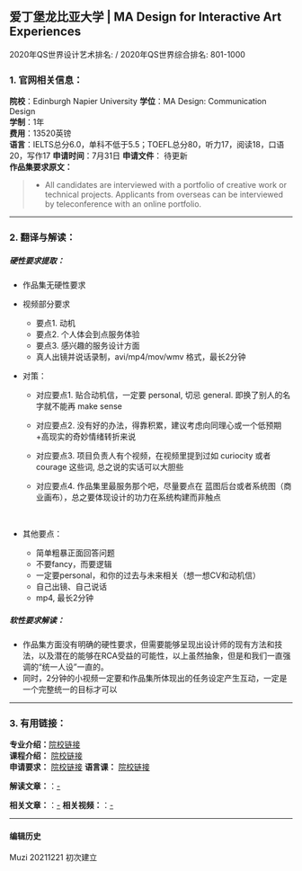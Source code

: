 ## 爱丁堡龙比亚大学 | MA Design for Interactive Art Experiences

2020年QS世界设计艺术排名: /
2020年QS世界综合排名: 801-1000

### 1. 官网相关信息：

**院校**：Edinburgh Napier University
**学位**：MA Design: Communication Design  
**学制**：1年  
**费用**：13520英镑  
**语言**：IELTS总分6.0，单科不低于5.5；TOEFL总分80，听力17，阅读18，口语20，写作17
**申请时间**：7月31日
**申请文件**： 待更新  
**作品集要求原文：**   

> - All candidates are interviewed with a portfolio of creative work or technical projects. Applicants from overseas can be interviewed by teleconference with an online portfolio.


---


### 2. 翻译与解读：

##### 硬性要求提取：
- 作品集无硬性要求  


- 视频部分要求

  - 要点1. 动机
  - 要点2. 个人体会到点服务体验
  - 要点3. 感兴趣的服务设计方面
  - 真人出镜并说话录制，avi/mp4/mov/wmv 格式，最长2分钟



- 对策：

  - 对应要点1. 贴合动机信，一定要 personal, 切忌 general. 即换了别人的名字就不能再 make sense  
  - 对应要点2. 没有好的办法，得靠积累，建议考虑向同理心或一个低预期+高现实的奇妙情绪转折来说  
  - 对应要点3. 项目负责人有个视频，在视频里提到过如 curiocity 或者 courage 这些词, 总之说的实话可以大胆些  
  - 对应要点4. 作品集里最服务那个吧，尽量要点在 蓝图后台或者系统图（商业画布），总之要体现设计的功力在系统构建而非触点    

    ​    
- 其他要点：

  - 简单粗暴正面回答问题
  - 不要fancy，而要逻辑
  - 一定要personal，和你的过去与未来相关（想一想CV和动机信）
  - 自己出镜、自己说话
  - mp4, 最长2分钟

##### 软性要求解读：
- 作品集方面没有明确的硬性要求，但需要能够呈现出设计师的现有方法和技法，以及潜在的能够在RCA受益的可能性，以上虽然抽象，但是和我们一直强调的“统一人设”一直的。
- 同时，2分钟的小视频一定要和作品集所体现出的任务设定产生互动，一定是一个完整统一的目标才可以


---


### 3. 有用链接：

**专业介绍：**[院校链接](https://www.napier.ac.uk/courses/ma-design-for-interactive-art-experiences-postgraduate-fulltime)  
**课程介绍：** [院校链接](https://www.napier.ac.uk/courses/ma-design-for-interactive-art-experiences-postgraduate-fulltim)  
**申请要求：** [院校链接](https://www.napier.ac.uk/study-with-us/international-students/your-country/east-asia/china)
**语言课：** [院校链接](https://www.napier.ac.uk/study-with-us/international-students/english-language/presessional-english-language-courses)

**解读文章：**：[-]()  

**相关文章：**：[-]()
**相关视频：**：[-]()




---


#### 编辑历史

Muzi 20211221 初次建立
